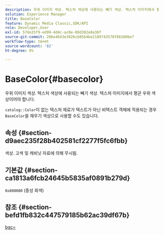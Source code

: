 ```yaml
---
description: 우위 이미지 색상. 텍스처 색상에 사용되는 빼기 색상. 텍스처 이미지에서 평균 우위 색상이어야 합니다.
solution: Experience Manager
title: BaseColor
feature: Dynamic Media Classic,SDK/API
role: Developer,User
exl-id: 57de25f9-ed99-4d4c-ac0e-08d382e8a36f
source-git-commit: 206e4643e3926cb85b4be2189743578f88180be7
workflow-type: tm+mt
source-wordcount: '82'
ht-degree: 6%

---
```


# BaseColor{#basecolor}

우위 이미지 색상. 텍스처 색상에 사용되는 빼기 색상. 텍스처 이미지에서 평균 우위 색상이어야 합니다.

`catalog::Color`이 없는 텍스처 재료가 텍스트가 아닌 비텍스트 객체에 적용되는 경우 `BaseColor`을 채우기 색상으로 사용할 수도 있습니다.

## 속성 {#section-d9aec235f28b402581cf2277f5fc6fbb}

색상. 고색 및 캐비닛 자료에 의해 무시됨.

## 기본값 {#section-ca1813a6fcb24645b5835af0891b279d}

`0x808080` (중성 회색)

## 참조 {#section-befd1fb832c447579185b62ac39df67b}

[bgc=](../../../../../ir-api/http-protocol/image-rendering-api-ref/c-ir-http-protocol-ref/c-ir-http-protocol-command-reference/r-ir-bgc.md#reference-3f5c78cea01c4a85aa582076d23aebb0)
